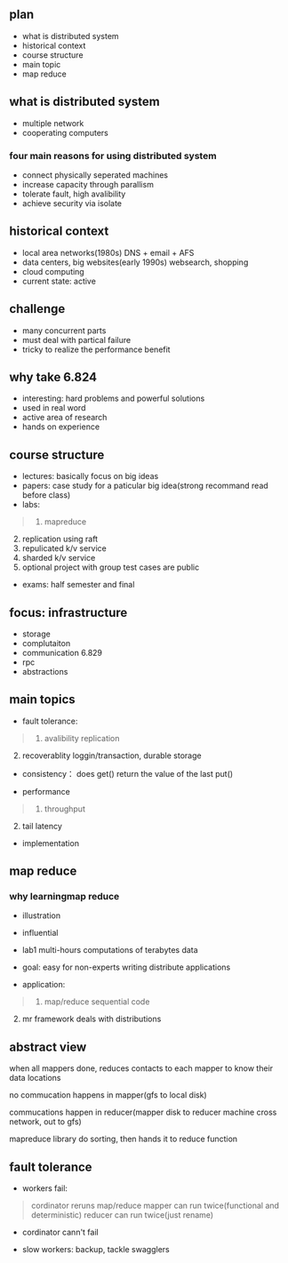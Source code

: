 ## plan
- what is distributed system
- historical context
- course structure
- main topic
- map reduce

## what is distributed system
- multiple network
- cooperating computers
### four main reasons for using distributed system
- connect physically seperated machines
- increase capacity through parallism
- tolerate fault, high avalibility
- achieve security via isolate
## historical context
- local area networks(1980s) DNS + email + AFS
- data centers, big websites(early 1990s) websearch, shopping
- cloud computing
- current state: active
## challenge
- many concurrent parts
- must deal with partical failure
- tricky to realize the performance benefit
## why take 6.824
- interesting: hard problems and powerful solutions
- used in real word
- active area of research
- hands on experience

## course structure
- lectures: basically focus on big ideas
- papers: case study for a paticular big idea(strong recommand read before class)
- labs: 
> 1) mapreduce
  2) replication using raft
  3) repulicated k/v service
  4) sharded k/v service
  5) optional project with group
  test cases are public

- exams: half semester and final

## focus: infrastructure
- storage
- complutaiton
- communication 6.829
- rpc
- abstractions

## main topics
- fault tolerance:
> 1) avalibility replication
  2) recoverablity loggin/transaction, durable storage

- consistency：
  does get() return the value of the last put()

- performance
>  1) throughput
   2) tail latency

- implementation

## map reduce
### why learningmap reduce
- illustration
- influential
- lab1
multi-hours computations of terabytes data

- goal: 
easy for non-experts writing distribute applications

- application: 
> 1) map/reduce sequential code
  2) mr framework deals with distributions


## abstract view
when all mappers done, reduces contacts to each mapper to know their data locations

no commucation happens in mapper(gfs to local disk)

commucations happen in reducer(mapper disk to reducer machine cross network, out to gfs)

mapreduce library do sorting, then hands it to reduce function

## fault tolerance
- workers fail:
> cordinator reruns map/reduce
  mapper can run twice(functional and deterministic)
  reducer can run twice(just rename)

- cordinator cann't fail

- slow workers: 
  backup, tackle swagglers
